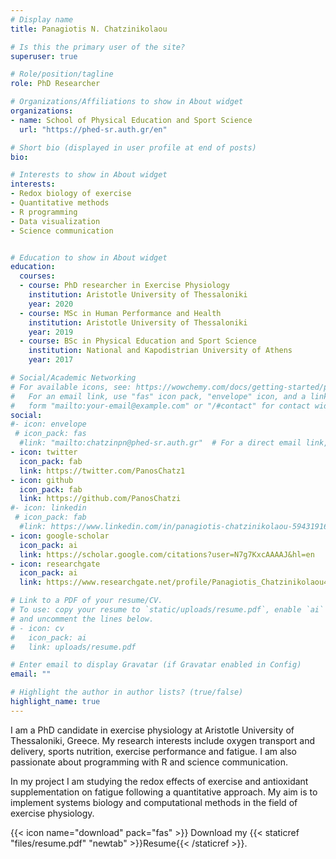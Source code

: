 ```yaml
---
# Display name
title: Panagiotis N. Chatzinikolaou

# Is this the primary user of the site?
superuser: true

# Role/position/tagline
role: PhD Researcher

# Organizations/Affiliations to show in About widget
organizations:
- name: School of Physical Education and Sport Science
  url: "https://phed-sr.auth.gr/en"

# Short bio (displayed in user profile at end of posts)
bio: 

# Interests to show in About widget
interests:
- Redox biology of exercise
- Quantitative methods
- R programming
- Data visualization
- Science communication


# Education to show in About widget
education:
  courses:
  - course: PhD researcher in Exercise Physiology
    institution: Aristotle University of Thessaloniki
    year: 2020
  - course: MSc in Human Performance and Health
    institution: Aristotle University of Thessaloniki
    year: 2019
  - course: BSc in Physical Education and Sport Science
    institution: National and Kapodistrian University of Athens
    year: 2017

# Social/Academic Networking
# For available icons, see: https://wowchemy.com/docs/getting-started/page-builder/#icons
#   For an email link, use "fas" icon pack, "envelope" icon, and a link in the
#   form "mailto:your-email@example.com" or "/#contact" for contact widget.
social:
#- icon: envelope
 # icon_pack: fas
  #link: "mailto:chatzinpn@phed-sr.auth.gr"  # For a direct email link, use "mailto:chatzinpn@phed-sr.auth.gr" or '/#contact' to link with contact.
- icon: twitter
  icon_pack: fab
  link: https://twitter.com/PanosChatz1
- icon: github
  icon_pack: fab
  link: https://github.com/PanosChatzi
#- icon: linkedin
 # icon_pack: fab
  #link: https://www.linkedin.com/in/panagiotis-chatzinikolaou-594319168/
- icon: google-scholar
  icon_pack: ai
  link: https://scholar.google.com/citations?user=N7g7KxcAAAAJ&hl=en
- icon: researchgate
  icon_pack: ai
  link: https://www.researchgate.net/profile/Panagiotis_Chatzinikolaou4

# Link to a PDF of your resume/CV.
# To use: copy your resume to `static/uploads/resume.pdf`, enable `ai` icons in `params.toml`, 
# and uncomment the lines below.
# - icon: cv
#   icon_pack: ai
#   link: uploads/resume.pdf

# Enter email to display Gravatar (if Gravatar enabled in Config)
email: ""

# Highlight the author in author lists? (true/false)
highlight_name: true
---
```


I am a PhD candidate in exercise physiology at Aristotle University of Thessaloniki, Greece. My research interests include oxygen transport and delivery, sports nutrition, exercise performance and fatigue. I am also passionate about programming with R and science communication.

In my project I am studying the redox effects of exercise and antioxidant supplementation on fatigue following a quantitative approach. My aim is to implement systems biology and computational methods in the field of exercise physiology.

{{< icon name="download" pack="fas" >}} Download my {{< staticref "files/resume.pdf" "newtab" >}}Resume{{< /staticref >}}.
